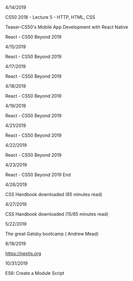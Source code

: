 4/14/2019

CS50 2018 - Lecture 5 - HTTP, HTML, CSS 

Teaser-CS50's Mobile App Development with React Native

React - CS50 Beyond 2019

4/15/2019

React - CS50 Beyond 2019

4/17/2019

React - CS50 Beyond 2019

4/18/2019

React - CS50 Beyond 2019

4/19/2019

React - CS50 Beyond 2019

4/21/2019

React - CS50 Beyond 2019

4/22/2019

React - CS50 Beyond 2019

4/23/2019

React - CS50 Beyond 2019 End

4/26/2019

CSS Handbook downloaded (85 minutes read)

4/27/2019

CSS Handbook downloaded (15/85 minutes read)

5/22/2019

The great Gatsby bootcamp ( Andrew Mead)

8/18/2019

https://nextjs.org

10/31/2019

ES6: Create a Module Script


